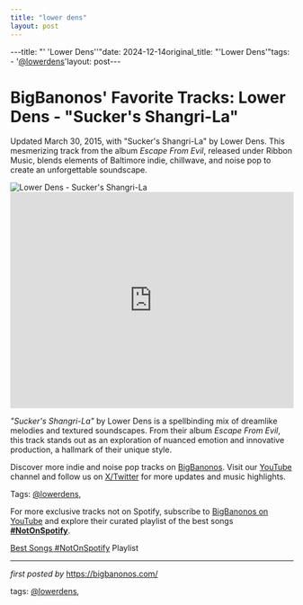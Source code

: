 ```yaml
---
title: "lower dens"
layout: post
---
```

---title: "' 'Lower Dens''"date: 2024-12-14original_title: "'Lower Dens'"tags:  - '[@lowerdens](/tags/lowerdens/)'layout: post---<!-- Post Title --><h1 >BigBanonos' Favorite Tracks: Lower Dens - "Sucker's Shangri-La"</h1> <!-- Introductory Text --><p >Updated March 30, 2015, with "Sucker's Shangri-La" by Lower Dens. This mesmerizing track from the album <em>Escape From Evil</em>, released under Ribbon Music, blends elements of Baltimore indie, chillwave, and noise pop to create an unforgettable soundscape.</p> <!-- Featured Image --><div > <img src="https://f4.bcbits.com/img/0016486075_25.jpg" alt="Lower Dens - Sucker's Shangri-La" /></div> <!-- YouTube Video Embed --><div > <iframe width="100%" height="385" src="https://www.youtube.com/embed/EbsXu7yOXqk" title="Lower Dens - Sucker's Shangri-La (Official Video)" frameborder="0" allow="accelerometer; autoplay; clipboard-write; encrypted-media; gyroscope; picture-in-picture; web-share" referrerpolicy="strict-origin-when-cross-origin" allowfullscreen></iframe></div> <!-- Song Information --><div > <p><em>"Sucker's Shangri-La"</em> by Lower Dens is a spellbinding mix of dreamlike melodies and textured soundscapes. From their album <em>Escape From Evil</em>, this track stands out as an exploration of nuanced emotion and innovative production, a hallmark of their unique style.</p></div> <!-- Footer Links --><div > <p>Discover more indie and noise pop tracks on <a href="https://bigbanonos.com/" target="_blank">BigBanonos</a>. Visit our <a href="https://www.youtube.com/[@BigBanonos](/tags/BigBanonos/)" target="_blank">YouTube</a> channel and follow us on <a href="https://x.com/bigbanonos" target="_blank">X/Twitter</a> for more updates and music highlights.</p></div> <!-- Tags --><p >Tags: [@lowerdens](/tags/lowerdens/),</p><!--Subscribe and Playlist Links--><div>    <p>For more exclusive tracks not on Spotify, subscribe to <a href="https://www.youtube.com/[@BigBanonos](/tags/BigBanonos/)" target="_blank">BigBanonos on YouTube</a> and explore their curated playlist of the best songs <strong>[#NotOnSpotify](/tags/NotOnSpotify/)</strong>.</p>    <p><a href="https://www.youtube.com/playlist?list=PLtuNtuTatqI0kFahUCbtbfenC_ET5O_tr" target="_blank">Best Songs [#NotOnSpotify](/tags/NotOnSpotify/) Playlist<br /></a></p></div><hr /><p><em>first posted by</em> <a href="https://bigbanonos.com/" rel="noopener" target="_new">https://bigbanonos.com/</a></p><p>tags: [@lowerdens](/tags/lowerdens/),</p>
